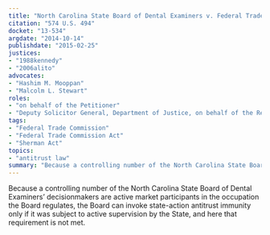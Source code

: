 ```yaml
---
title: "North Carolina State Board of Dental Examiners v. Federal Trade Commission"
citation: "574 U.S. 494"
docket: "13-534"
argdate: "2014-10-14"
publishdate: "2015-02-25"
justices:
- "1988kennedy"
- "2006alito"
advocates:
- "Hashim M. Mooppan"
- "Malcolm L. Stewart"
roles:
- "on behalf of the Petitioner"
- "Deputy Solicitor General, Department of Justice, on behalf of the Respondent"
tags:
- "Federal Trade Commission"
- "Federal Trade Commission Act"
- "Sherman Act"
topics:
- "antitrust law"
summary: "Because a controlling number of the North Carolina State Board of Dental Examiners’ decisionmakers are active market participants in the occupation the Board regulates, the Board can invoke state-action antitrust immunity only if it was subject to active supervision by the State, and here that requirement is not met."
---
```

Because a controlling number of the North Carolina State Board of Dental Examiners’ decisionmakers are active market participants in the occupation the Board regulates, the Board can invoke state-action antitrust immunity only if it was subject to active supervision by the State, and here that requirement is not met.

